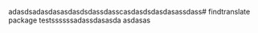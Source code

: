 adasdsadasdasasdasdsdassdasscasdasdsdasdasassdass# findtranslate package
testssssssadassdasasda
asdasas
